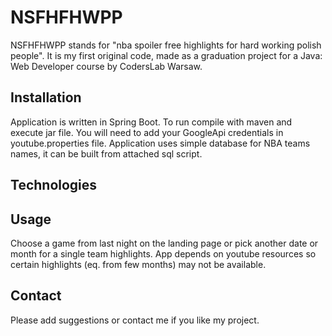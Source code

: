 # NSFHFHWPP

NSFHFHWPP stands for "nba spoiler free highlights for hard working polish people". It is my first original code, made as a graduation project for a Java: Web Developer course by CodersLab Warsaw.

## Installation

Application is written in Spring Boot. To run compile with maven and execute jar file. You will need to add your GoogleApi credentials in youtube.properties file. Application uses simple database for NBA teams names, it can be built from attached sql script.

## Technologies



## Usage

Choose a game from last night on the landing page or pick another date or month for a single team highlights. App depends on youtube resources so certain highlights (eq. from few months) may not be available.

## Contact

Please add suggestions or contact me if you like my project.
